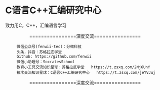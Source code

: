 # C语言C++汇编研究中心
致力用C，C++，汇编语言学习

<p align="center">
================深度交流================
</p>


<p align="center">
  
		 微信公众号(fenwii-tec)：分微科技
		 头条，抖音：苏格拉底学堂
		 Github: https://github.com/fenwii
		 微信小助理号：SocratesSchool
		 教育小工具交流知识星球：苏格拉底学堂   https://t.zsxq.com/2Nj6UnY 
		 技术交流知识星球：C语言C++汇编研究中心   https://t.zsxq.com/jeYVJuj
</p>  
<p align="center">
================深度交流================
</p>
